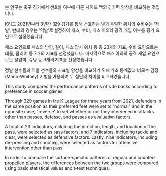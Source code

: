 본 연구는 축구 경기에서 선호발 여부에 따른 사이드 백의 경기력 양상을 비교하는 것입니다. 

K리그 2021년부터 3년간 329 경기를 통해 선호하는 발과 동일한 위치의 수비수는 ‘정발’, 반대의 경우는 ‘역발’로 설정하여 패스, 수비, 패스 이외의 공격 개입 여부를 평가 요인으로 설정했습니다. 

패스 요인으로 패스의 방향, 길이, 패스 당시 위치 등 총 23개의 지표, 수비 요인으로는 태클, 클리어 등 7개의 지표를 선정했습니다. 마지막으로 패스 이외의 공격 개입 요인으로는 탈압박, 슈팅 등 9개의 지표를 선정했습니다.

정발 선수들과 역발 선수들의 지표별 양상을 비교하기 위해 기초 통계값과 비모수 검정(Mann-Whitney) 기법을 사용하여 두 집단의 차이를 비교하였습니다.

This study compares the performance patterns of side backs according to preference in soccer games.

Through 329 games in the K League for three years from 2021, defenders in the same position as their preferred feet were set to "normal" and in the opposite case, "reverse" to set whether or not they intervened in attacks other than passes, defense, and passes as evaluation factors.

A total of 23 indicators, including the direction, length, and location of the pass, were selected as pass factors, and 7 indicators, including tackle and clear, were selected as defensive factors. Lastly, nine indicators, including de-pressing and shooting, were selected as factors for offensive intervention other than pass.

In order to compare the surface-specific patterns of regular and counter-propelled players, the differences between the two groups were compared using basic statistical values and t-test techniques.
